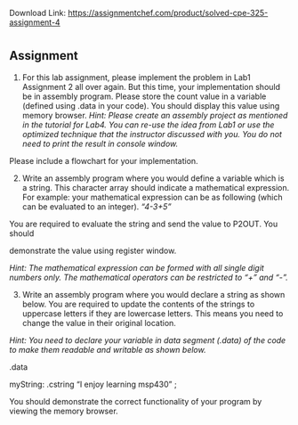 Download Link: https://assignmentchef.com/product/solved-cpe-325-assignment-4
<br>
<h1></h1>

<h2>Assignment</h2>

<ol>

 <li>For this lab assignment, please implement the problem in Lab1 Assignment 2 all over again. But this time, your implementation should be in assembly program. Please store the count value in a variable (defined using .data in your code). You should display this value using memory browser. <em>Hint: Please create an assembly project as mentioned in the tutorial for Lab4. You can re-use the idea from Lab1 or use the optimized technique that the instructor discussed with you. You do not need to print the result in console window. </em></li>

</ol>

Please include a flowchart for your implementation.

<ol start="2">

 <li>Write an assembly program where you would define a variable which is a string. This character array should indicate a mathematical expression. For example: your mathematical expression can be as following (which can be evaluated to an integer). <em>“4-3+5” </em></li>

</ol>

You are required to evaluate the string and send the value to P2OUT. You should

demonstrate the value using register window.

<em>Hint: The mathematical expression can be formed with all single digit numbers only. The mathematical operators can be restricted to “+” and “-”. </em>




<ol start="3">

 <li> Write an assembly program where you would declare a string as shown below. You are required to update the contents of the strings to uppercase letters if they are lowercase letters. This means you need to change the value in their original location.</li>

</ol>

<em>Hint: You need to declare your variable in data segment (.data) of the code to make them readable and writable as shown below. </em>

.data

myString: .cstring             “I enjoy learning msp430”      ;




You should demonstrate the correct functionality of your program by viewing the memory browser.


